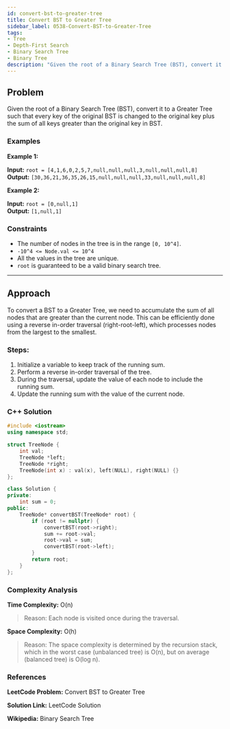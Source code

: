 ```yaml
---
id: convert-bst-to-greater-tree
title: Convert BST to Greater Tree
sidebar_label: 0538-Convert-BST-to-Greater-Tree
tags:
- Tree
- Depth-First Search
- Binary Search Tree
- Binary Tree
description: "Given the root of a Binary Search Tree (BST), convert it to a Greater Tree such that every key of the original BST is changed to the original key plus the sum of all keys greater than the original key in BST."
---
```


## Problem

Given the root of a Binary Search Tree (BST), convert it to a Greater Tree such that every key of the original BST is changed to the original key plus the sum of all keys greater than the original key in BST.

### Examples

**Example 1:**

**Input:** `root = [4,1,6,0,2,5,7,null,null,null,3,null,null,null,8]`  
**Output:** `[30,36,21,36,35,26,15,null,null,null,33,null,null,null,8]`

**Example 2:**

**Input:** `root = [0,null,1]`  
**Output:** `[1,null,1]`

### Constraints

- The number of nodes in the tree is in the range `[0, 10^4]`.
- `-10^4 <= Node.val <= 10^4`
- All the values in the tree are unique.
- `root` is guaranteed to be a valid binary search tree.

---

## Approach

To convert a BST to a Greater Tree, we need to accumulate the sum of all nodes that are greater than the current node. This can be efficiently done using a reverse in-order traversal (right-root-left), which processes nodes from the largest to the smallest.

### Steps:

1. Initialize a variable to keep track of the running sum.
2. Perform a reverse in-order traversal of the tree.
3. During the traversal, update the value of each node to include the running sum.
4. Update the running sum with the value of the current node.

### C++ Solution

```cpp
#include <iostream>
using namespace std;

struct TreeNode {
    int val;
    TreeNode *left;
    TreeNode *right;
    TreeNode(int x) : val(x), left(NULL), right(NULL) {}
};

class Solution {
private:
    int sum = 0;
public:
    TreeNode* convertBST(TreeNode* root) {
        if (root != nullptr) {
            convertBST(root->right);
            sum += root->val;
            root->val = sum;
            convertBST(root->left);
        }
        return root;
    }
};
```
### Complexity Analysis
**Time Complexity:** O(n)
>Reason: Each node is visited once during the traversal.

**Space Complexity:** O(h)
>Reason: The space complexity is determined by the recursion stack, which in the worst case (unbalanced tree) is O(n), but on average (balanced tree) is O(log n).

### References
**LeetCode Problem:** Convert BST to Greater Tree

**Solution Link:** LeetCode Solution

**Wikipedia:** Binary Search Tree